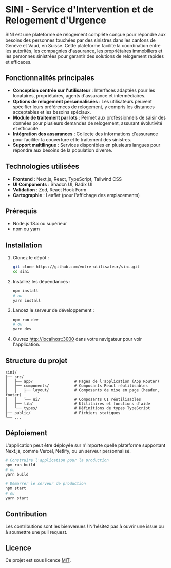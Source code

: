 # SINI - Service d'Intervention et de Relogement d'Urgence

SINI est une plateforme de relogement complète conçue pour répondre aux besoins des personnes touchées par des sinistres dans les cantons de Genève et Vaud, en Suisse. Cette plateforme facilite la coordination entre les autorités, les compagnies d'assurance, les propriétaires immobiliers et les personnes sinistrées pour garantir des solutions de relogement rapides et efficaces.

## Fonctionnalités principales

- **Conception centrée sur l'utilisateur** : Interfaces adaptées pour les locataires, propriétaires, agents d'assurance et intermédiaires.
- **Options de relogement personnalisées** : Les utilisateurs peuvent spécifier leurs préférences de relogement, y compris les distances acceptables et les besoins spéciaux.
- **Module de traitement par lots** : Permet aux professionnels de saisir des données pour plusieurs demandes de relogement, assurant évolutivité et efficacité.
- **Intégration des assurances** : Collecte des informations d'assurance pour faciliter la couverture et le traitement des sinistres.
- **Support multilingue** : Services disponibles en plusieurs langues pour répondre aux besoins de la population diverse.

## Technologies utilisées

- **Frontend** : Next.js, React, TypeScript, Tailwind CSS
- **UI Components** : Shadcn UI, Radix UI
- **Validation** : Zod, React Hook Form
- **Cartographie** : Leaflet (pour l'affichage des emplacements)

## Prérequis

- Node.js 18.x ou supérieur
- npm ou yarn

## Installation

1. Clonez le dépôt :
   ```bash
   git clone https://github.com/votre-utilisateur/sini.git
   cd sini
   ```

2. Installez les dépendances :
   ```bash
   npm install
   # ou
   yarn install
   ```

3. Lancez le serveur de développement :
   ```bash
   npm run dev
   # ou
   yarn dev
   ```

4. Ouvrez [http://localhost:3000](http://localhost:3000) dans votre navigateur pour voir l'application.

## Structure du projet

```
sini/
├── src/
│   ├── app/                  # Pages de l'application (App Router)
│   ├── components/           # Composants React réutilisables
│   │   ├── layout/           # Composants de mise en page (header, footer)
│   │   └── ui/               # Composants UI réutilisables
│   ├── lib/                  # Utilitaires et fonctions d'aide
│   └── types/                # Définitions de types TypeScript
├── public/                   # Fichiers statiques
└── ...
```

## Déploiement

L'application peut être déployée sur n'importe quelle plateforme supportant Next.js, comme Vercel, Netlify, ou un serveur personnalisé.

```bash
# Construire l'application pour la production
npm run build
# ou
yarn build

# Démarrer le serveur de production
npm start
# ou
yarn start
```

## Contribution

Les contributions sont les bienvenues ! N'hésitez pas à ouvrir une issue ou à soumettre une pull request.

## Licence

Ce projet est sous licence [MIT](LICENSE).
